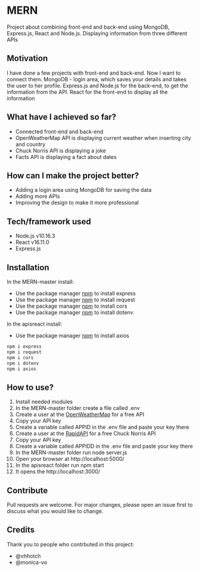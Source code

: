 # MERN

Project about combining front-end and back-end using MongoDB, Express.js, React and Node.js. Displaying information from three different APIs

## Motivation
I have done a few projects with front-end and back-end. Now I want to connect them. MongoDB - login area, which saves your details and takes the user to her profile. Express.js and Node.js for the back-end, to get the information from the API. React for the front-end to display all the information

## What have I achieved so far?
* Connected front-end and back-end
* OpenWeatherMap API is displaying current weather when inserting city and country
* Chuck Norris API is displaying a joke
* Facts API is displaying a fact about dates


## How can I make the project better?
* Adding a login area using MongoDB for saving the data
* Adding more APIs
* Improving the design to make it more professional

## Tech/framework used
* Node.js v10.16.3
* React v16.11.0
* Express.js


## Installation
In the MERN-master install:
* Use the package manager [npm](https://www.npmjs.com/package/express) to install express
* Use the package manager [npm](https://www.npmjs.com/package/request) to install request
* Use the package manager [npm](https://www.npmjs.com/package/cors) to install cors
* Use the package manager [npm](https://www.npmjs.com/package/dotenv) to install dotenv

In the apisreact install:
* Use the package manager [npm](https://www.npmjs.com/package/axios) to install axios


```bash
npm i express
npm i request
npm i cors
npm i dotenv
npm i axios
```

## How to use?
1. Install needed modules
2. In the MERN-master folder create a file called .env
3. Create a user at the [OpenWeatherMap](https://openweathermap.org/) for a free API
4. Copy your API key
5. Create a variable called APPID in the .env file and paste your key there
6. Create a user at the [RapidAPI](https://rapidapi.com/matchilling/api/chuck-norris) for a free Chuck Norris API
7. Copy your API key
8. Create a variable called APPIDD in the .env file and paste your key there
9. In the MERN-master folder run node server.js
10. Open your browser at http://localhost:5000/
11. In the apisreact folder run npm start
12. It opens the http://localhost:3000/

## Contribute
Pull requests are welcome. For major changes, please open an issue first to discuss what you would like to change.

## Credits
Thank you to people who contrbuted in this project:
* @vhhotch
* @monica-vo
